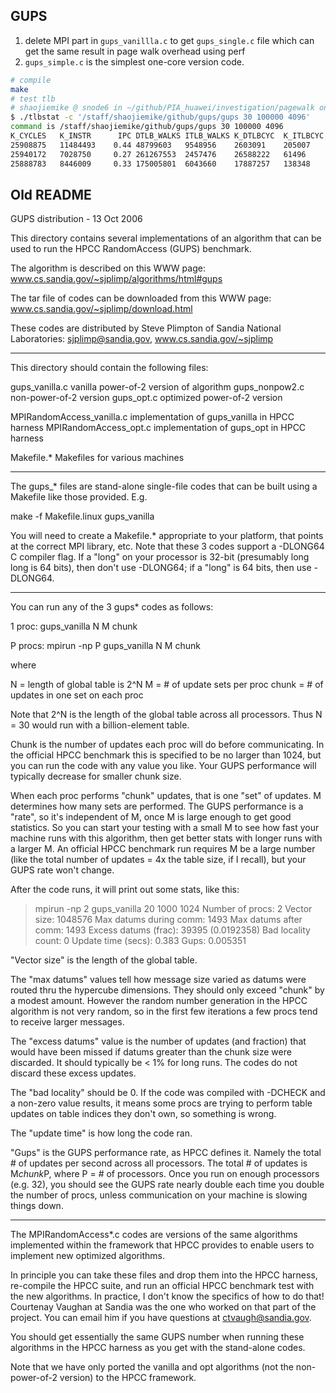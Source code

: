 ## GUPS

1. delete MPI part in `gups_vanillla.c` to get `gups_single.c` file which can get the same result in page walk overhead using perf
2. `gups_simple.c` is the simplest one-core version code.

```bash
# compile
make
# test tlb
# shaojiemike @ snode6 in ~/github/PIA_huawei/investigation/pagewalk on git:main x [14:48:14]
$ ./tlbstat -c '/staff/shaojiemike/github/gups/gups 30 100000 4096'                      
command is /staff/shaojiemike/github/gups/gups 30 100000 4096
K_CYCLES   K_INSTR      IPC DTLB_WALKS ITLB_WALKS K_DTLBCYC  K_ITLBCYC  DTLB% ITLB%
25908875   11484493    0.44 48799603   9548956    2603091    205007     10.05  0.79
25940172   7028750     0.27 261267553  2457476    26588222   61496      102.50  0.24
25888783   8446009     0.33 175005801  6043660    17887257   138348     69.09  0.53
```

## Old README

GUPS distribution - 13 Oct 2006

This directory contains several implementations of an algorithm that
can be used to run the HPCC RandomAccess (GUPS) benchmark.

The algorithm is described on this WWW page:
www.cs.sandia.gov/~sjplimp/algorithms/html#gups

The tar file of codes can be downloaded from this WWW page:
www.cs.sandia.gov/~sjplimp/download.html

These codes are distributed by Steve Plimpton
of Sandia National Laboratories:
sjplimp@sandia.gov, www.cs.sandia.gov/~sjplimp

--------------------------------------------------------------------------

This directory should contain the following files:

gups_vanilla.c	      vanilla power-of-2 version of algorithm
gups_nonpow2.c	      non-power-of-2 version
gups_opt.c	      optimized power-of-2 version

MPIRandomAccess_vanilla.c	implementation of gups_vanilla in HPCC harness
MPIRandomAccess_opt.c		implementation of gups_opt in HPCC harness

Makefile.*	      Makefiles for various machines

--------------------------------------------------------------------------

The gups_* files are stand-alone single-file codes that can be built
using a Makefile like those provided.  E.g.

make -f Makefile.linux gups_vanilla

You will need to create a Makefile.* appropriate to your platform,
that points at the correct MPI library, etc.  Note that these 3 codes
support a -DLONG64 C compiler flag.  If a "long" on your processor is
32-bit (presumably long long is 64 bits), then don't use -DLONG64; if
a "long" is 64 bits, then use -DLONG64.

--------------------------------------------------------------------------

You can run any of the 3 gups* codes as follows:

1 proc:
gups_vanilla N M chunk

P procs:
mpirun -np P gups_vanilla N M chunk

where

N = length of global table is 2^N
M = # of update sets per proc
chunk = # of updates in one set on each proc

Note that 2^N is the length of the global table across all processors.
Thus N = 30 would run with a billion-element table.

Chunk is the number of updates each proc will do before communicating.
In the official HPCC benchmark this is specified to be no larger than
1024, but you can run the code with any value you like.  Your GUPS
performance will typically decrease for smaller chunk size.

When each proc performs "chunk" updates, that is one "set" of updates.
M determines how many sets are performed.  The GUPS performance is a
"rate", so it's independent of M, once M is large enough to get good
statistics.  So you can start your testing with a small M to see how
fast your machine runs with this algorithm, then get better stats with
longer runs with a larger M.  An official HPCC benchmark run requires
M be a large number (like the total number of updates = 4x the table
size, if I recall), but your GUPS rate won't change.

After the code runs, it will print out some stats, like this:
> mpirun -np 2 gups_vanilla 20 1000 1024
Number of procs: 2
Vector size: 1048576
Max datums during comm: 1493
Max datums after comm: 1493
Excess datums (frac): 39395 (0.0192358)
Bad locality count: 0
Update time (secs):     0.383
Gups:  0.005351

"Vector size" is the length of the global table.

The "max datums" values tell how message size varied as datums were
routed thru the hypercube dimensions.  They should only exceed "chunk"
by a modest amount.  However the random number generation in the HPCC
algorithm is not very random, so in the first few iterations a few
procs tend to receive larger messages.

The "excess datums" value is the number of updates (and fraction) that
would have been missed if datums greater than the chunk size were
discarded.  It should typically be < 1% for long runs.  The codes do
not discard these excess updates.

The "bad locality" should be 0.  If the code was compiled with -DCHECK
and a non-zero value results, it means some procs are trying to
perform table updates on table indices they don't own, so something is
wrong.

The "update time" is how long the code ran.

"Gups" is the GUPS performance rate, as HPCC defines it.  Namely the
total # of updates per second across all processors.  The total # of
updates is M*chunk*P, where P = # of processors.  Once you run on
enough processors (e.g. 32), you should see the GUPS rate nearly
double each time you double the number of procs, unless communication
on your machine is slowing things down.

--------------------------------------------------------------------------

The MPIRandomAccess*.c codes are versions of the same algorithms
implemented within the framework that HPCC provides to enable users to
implement new optimized algorithms.

In principle you can take these files and drop them into the HPCC
harness, re-compile the HPCC suite, and run an official HPCC benchmark
test with the new algorithms.  In practice, I don't know the specifics
of how to do that!  Courtenay Vaughan at Sandia was the one who worked
on that part of the project.  You can email him if you have questions
at ctvaugh@sandia.gov.

You should get essentially the same GUPS number when running these
algorithms in the HPCC harness as you get with the stand-alone codes.

Note that we have only ported the vanilla and opt algorithms (not the
non-power-of-2 version) to the HPCC framework.
